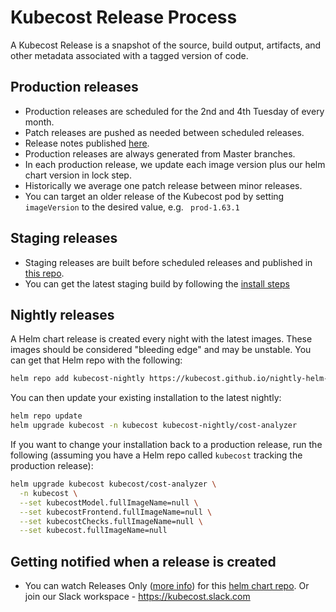 # Kubecost Release Process

A Kubecost Release is a snapshot of the source, build output, artifacts, and other metadata associated with a tagged version of code.

## Production releases 

* Production releases are scheduled for the 2nd and 4th Tuesday of every month.
* Patch releases are pushed as needed between scheduled releases.
* Release notes published [here](https://kubecost.com/releases).
* Production releases are always generated from Master branches.  
* In each production release, we update each image version plus our helm chart version in lock step. 
* Historically we average one patch release between minor releases.
* You can target an older release of the Kubecost pod by setting `imageVersion` to the desired value, e.g. ` prod-1.63.1`

## Staging releases

* Staging releases are built before scheduled releases and published in [this repo](https://github.com/kubecost/staging-repo).
* You can get the latest staging build by following the [install steps](https://github.com/kubecost/docs/blob/master/staging.md)

## Nightly releases

A Helm chart release is created every night with the latest images. These images should be considered "bleeding edge" and may be unstable. You can get that Helm repo with the following:

``` sh
helm repo add kubecost-nightly https://kubecost.github.io/nightly-helm-chart
```

You can then update your existing installation to the latest nightly:

``` sh
helm repo update
helm upgrade kubecost -n kubecost kubecost-nightly/cost-analyzer
```

If you want to change your installation back to a production release, run the following (assuming you have a Helm repo called `kubecost` tracking the production release):

``` sh
helm upgrade kubecost kubecost/cost-analyzer \
  -n kubecost \
  --set kubecostModel.fullImageName=null \
  --set kubecostFrontend.fullImageName=null \
  --set kubecostChecks.fullImageName=null \
  --set kubecost.fullImageName=null
```

## Getting notified when a release is created

* You can watch Releases Only ([more info](https://docs.github.com/en/github/managing-subscriptions-and-notifications-on-github/viewing-your-subscriptions)) for this [helm chart repo](https://github.com/kubecost/cost-analyzer-helm-chart).
Or join our Slack workspace - https://kubecost.slack.com
